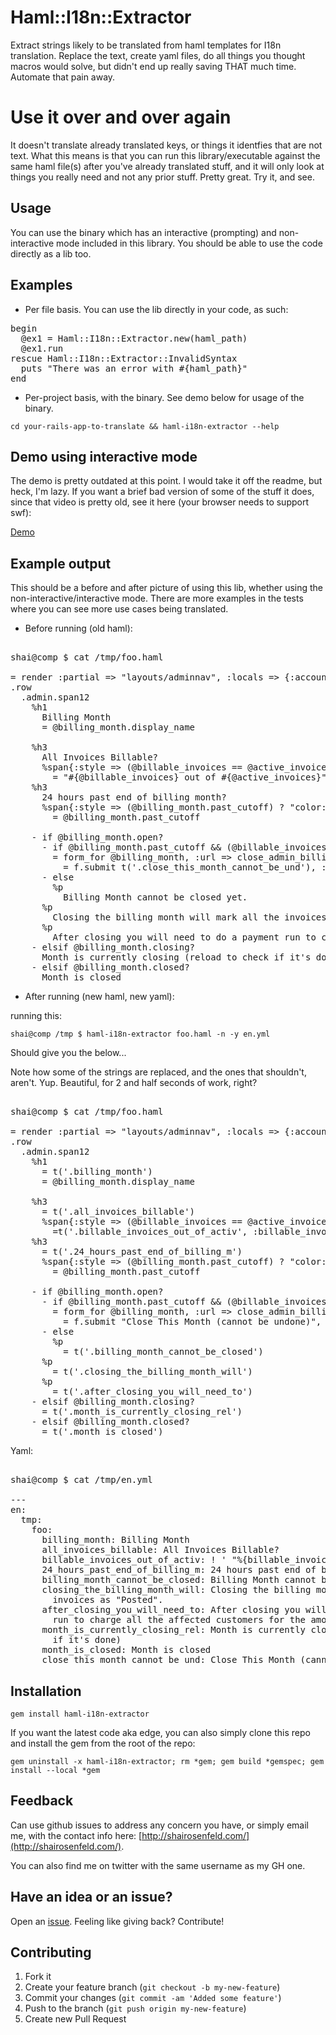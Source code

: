 # Haml::I18n::Extractor

Extract strings likely to be translated from haml templates for I18n translation. Replace the text, create yaml files, do all things you thought macros would solve, but didn't end up really saving THAT much time. Automate that pain away.

# Use it over and over again

It doesn't translate already translated keys, or things it identfies that are not text. What this means is that you can run this library/executable against the same haml file(s) after you've already translated stuff, and it will only look at things you really need and not any prior stuff. Pretty great. Try it, and see.

## Usage

You can use the binary which has an interactive (prompting) and non-interactive mode included in this library. You should be able to use the code directly as a lib too.

## Examples

- Per file basis. You can use the lib directly in your code, as such:

<pre>
begin
  @ex1 = Haml::I18n::Extractor.new(haml_path)
  @ex1.run
rescue Haml::I18n::Extractor::InvalidSyntax
  puts "There was an error with #{haml_path}"
end
</pre>

- Per-project basis, with the binary. See demo below for usage of the binary.

`cd your-rails-app-to-translate && haml-i18n-extractor --help`

## Demo using interactive mode

The demo is pretty outdated at this point. I would take it off the readme, but heck, I'm lazy. If you want a brief bad version of some of the stuff it does, since that video is pretty old, see it here (your browser needs to support swf):

[Demo](http://shairosenfeld.com/haml-i18n-extractor-demo.swf)

## Example output

This should be a before and after picture of using this lib, whether using the non-interactive/interactive mode. There are more examples in the tests where you can see more use cases being translated.

- Before running (old haml):

<pre>

shai@comp $ cat /tmp/foo.haml

= render :partial => "layouts/adminnav", :locals => {:account => nil }
.row
  .admin.span12
    %h1
      Billing Month
      = @billing_month.display_name

    %h3
      All Invoices Billable?
      %span{:style => (@billable_invoices == @active_invoices) ? "color: #090" : "color: #900"}
        = "#{@billable_invoices} out of #{@active_invoices}"
    %h3
      24 hours past end of billing month?
      %span{:style => (@billing_month.past_cutoff) ? "color: #090" : "color: #900"}
        = @billing_month.past_cutoff

    - if @billing_month.open?
      - if @billing_month.past_cutoff && (@billable_invoices == @active_invoices)
        = form_for @billing_month, :url => close_admin_billing_month_url(@billing_month), :method => "POST" do |f|
          = f.submit t('.close_this_month_cannot_be_und'), :class => 'btn btn-primary'
      - else
        %p
          Billing Month cannot be closed yet.
      %p
        Closing the billing month will mark all the invoices as "Posted".
      %p
        After closing you will need to do a payment run to charge all the affected customers for the amounts due in posted invoices.
    - elsif @billing_month.closing?
      Month is currently closing (reload to check if it's done)
    - elsif @billing_month.closed?
      Month is closed
</pre>

- After running (new haml, new yaml):

running this:

`shai@comp /tmp $ haml-i18n-extractor foo.haml -n -y en.yml`

Should give you the below...

Note how some of the strings are replaced, and the ones that shouldn't, aren't. Yup. Beautiful, for 2 and half seconds of work, right?

<pre>

shai@comp $ cat /tmp/foo.haml

= render :partial => "layouts/adminnav", :locals => {:account => nil }
.row
  .admin.span12
    %h1
      = t('.billing_month')
      = @billing_month.display_name

    %h3
      = t('.all_invoices_billable')
      %span{:style => (@billable_invoices == @active_invoices) ? "color: #090" : "color: #900"}
        =t('.billable_invoices_out_of_activ', :billable_invoices => (@billable_invoices), :active_invoices => (@active_invoices))
    %h3
      = t('.24_hours_past_end_of_billing_m')
      %span{:style => (@billing_month.past_cutoff) ? "color: #090" : "color: #900"}
        = @billing_month.past_cutoff

    - if @billing_month.open?
      - if @billing_month.past_cutoff && (@billable_invoices == @active_invoices)
        = form_for @billing_month, :url => close_admin_billing_month_url(@billing_month), :method => "POST" do |f|
          = f.submit "Close This Month (cannot be undone)", :class => 'btn btn-primary'
      - else
        %p
          = t('.billing_month_cannot_be_closed')
      %p
        = t('.closing_the_billing_month_will')
      %p
        = t('.after_closing_you_will_need_to')
    - elsif @billing_month.closing?
      = t('.month_is_currently_closing_rel')
    - elsif @billing_month.closed?
      = t('.month_is_closed')
</pre>

Yaml:

<pre>

shai@comp $ cat /tmp/en.yml

---
en:
  tmp:
    foo:
      billing_month: Billing Month
      all_invoices_billable: All Invoices Billable?
      billable_invoices_out_of_activ: ! ' "%{billable_invoices} out of %{active_invoices}"'
      24_hours_past_end_of_billing_m: 24 hours past end of billing month?
      billing_month_cannot_be_closed: Billing Month cannot be closed yet.
      closing_the_billing_month_will: Closing the billing month will mark all the
        invoices as "Posted".
      after_closing_you_will_need_to: After closing you will need to do a payment
        run to charge all the affected customers for the amounts due in posted invoices.
      month_is_currently_closing_rel: Month is currently closing (reload to check
        if it's done)
      month_is_closed: Month is closed
      close_this_month_cannot_be_und: Close This Month (cannot be undone)
</pre>


## Installation

`gem install haml-i18n-extractor`

If you want the latest code aka edge, you can also simply clone this repo and install the gem from the root of the repo:

`gem uninstall -x haml-i18n-extractor; rm *gem; gem build *gemspec; gem install --local *gem`

## Feedback

Can use github issues to address any concern you have, or simply email me, with the contact info here: [http://shairosenfeld.com/](http://shairosenfeld.com/). 

You can also find me on twitter with the same username as my GH one.

## Have an idea or an issue?

Open an [issue](https://github.com/shaiguitar/haml-i18n-extractor/issues/new). Feeling like giving back? Contribute!

## Contributing

1. Fork it
2. Create your feature branch (`git checkout -b my-new-feature`)
3. Commit your changes (`git commit -am 'Added some feature'`)
4. Push to the branch (`git push origin my-new-feature`)
5. Create new Pull Request
